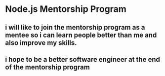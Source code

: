 # Node.js Mentorship Program

## i will like to join the mentorship program as a mentee so i can learn people better than me and also improve my skills.
## i hope to be a better software engineer at the end of the mentorship program
